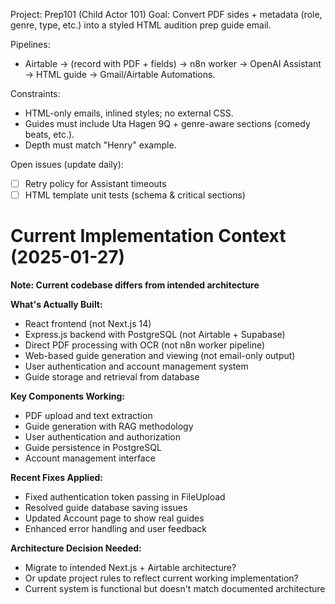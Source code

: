 Project: Prep101 (Child Actor 101)
Goal: Convert PDF sides + metadata (role, genre, type, etc.) into a styled HTML audition prep guide email.

Pipelines:
- Airtable → (record with PDF + fields) → n8n worker → OpenAI Assistant → HTML guide → Gmail/Airtable Automations.

Constraints:
- HTML-only emails, inlined styles; no external CSS.
- Guides must include Uta Hagen 9Q + genre-aware sections (comedy beats, etc.).
- Depth must match "Henry" example.

Open issues (update daily):
- [ ] Retry policy for Assistant timeouts
- [ ] HTML template unit tests (schema & critical sections)

# Current Implementation Context (2025-01-27)
**Note: Current codebase differs from intended architecture**

**What's Actually Built:**
- React frontend (not Next.js 14)
- Express.js backend with PostgreSQL (not Airtable + Supabase)
- Direct PDF processing with OCR (not n8n worker pipeline)
- Web-based guide generation and viewing (not email-only output)
- User authentication and account management system
- Guide storage and retrieval from database

**Key Components Working:**
- PDF upload and text extraction
- Guide generation with RAG methodology
- User authentication and authorization
- Guide persistence in PostgreSQL
- Account management interface

**Recent Fixes Applied:**
- Fixed authentication token passing in FileUpload
- Resolved guide database saving issues
- Updated Account page to show real guides
- Enhanced error handling and user feedback

**Architecture Decision Needed:**
- Migrate to intended Next.js + Airtable architecture?
- Or update project rules to reflect current working implementation?
- Current system is functional but doesn't match documented architecture

